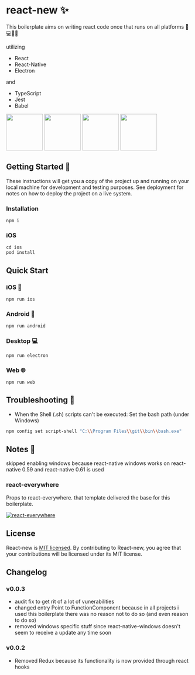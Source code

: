 # react-new ✨
This boilerplate aims on writing react code once that runs on all platforms 📱💻🌐🔥

utilizing 
* React
* React-Native
* Electron

and

* TypeScript
* Jest
* Babel


[<img src="https://icons-for-free.com/iconfiles/png/512/design+development+facebook+framework+mobile+react+icon-1320165723839064798.png" width="100">](https://facebook.github.io/react-native/)
[<img src="https://upload.wikimedia.org/wikipedia/commons/thumb/9/91/Electron_Software_Framework_Logo.svg/1200px-Electron_Software_Framework_Logo.svg.png" width="100">](https://electronjs.org/)
[<img src="https://raw.githubusercontent.com/remojansen/logo.ts/master/ts.png" width="100">](https://www.typescriptlang.org/)
[<img src="https://camo.githubusercontent.com/b8606e6a237d8e7e7800067f0f739129da1fa6f8/687474703a2f2f7365656b6c6f676f2e636f6d2f696d616765732f4a2f6a6573742d6c6f676f2d463939303145424246372d7365656b6c6f676f2e636f6d2e706e67" width="100">](https://jestjs.io/)

## Getting Started 💪

These instructions will get you a copy of the project up and running on your local machine for development and testing purposes. See deployment for notes on how to deploy the project on a live system.

### Installation
```
npm i
```
### iOS
```
cd ios
pod install
```

## Quick Start

### iOS 📱
```
npm run ios
```
 
### Android 📱
```
npm run android
```

### Desktop 💻
```
npm run electron
```

### Web 🌐
```
npm run web
```
## Troubleshooting 🐛

* When the Shell (.sh) scripts can't be executed:
Set the bash path (under Windows) 
```bash
npm config set script-shell "C:\\Program Files\\git\\bin\\bash.exe"
```

## Notes 📝

skipped enabling windows because react-native windows works on react-native 0.59 and react-native 0.61 is used

### react-everywhere

Props to react-everywhere. that template delivered the base for this boilerplate.

[![react-everywhere](https://camo.githubusercontent.com/b3394b073659a75910aebdee0eaf430f1c9f2c5e/68747470733a2f2f7332382e706f7374696d6167652e6f72672f3461307a77316567642f72652d73746172745f312e706e67)](https://github.com/react-everywhere)

## License

React-new is [MIT licensed](./LICENSE). By contributing to React-new, you agree that your contributions will be licensed under its MIT license.

## Changelog

### v0.0.3
- audit fix to get rit of a lot of vunerabilities
- changed entry Point to FunctionComponent because in all projects i used this boilerplate there was no reason not to do so (and even reason to do so)
- removed windows specific stuff since react-native-windows doesn't seem to receive a update any time soon

### v0.0.2
- Removed Redux because its functionality is now provided through react hooks